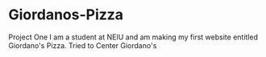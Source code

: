 # Giordanos-Pizza
Project One
I am a student at NEIU and am making my first website entitled Giordano's Pizza.
Tried to Center Giordano's
